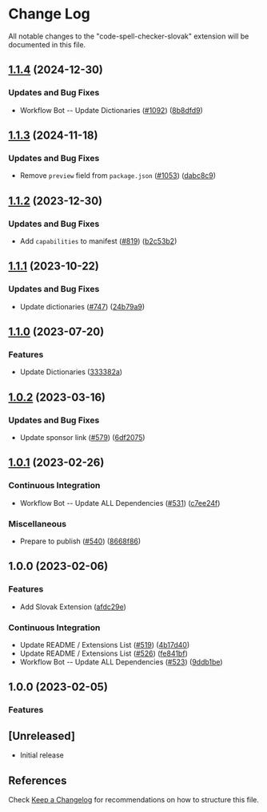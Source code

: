 # Change Log

All notable changes to the "code-spell-checker-slovak" extension will be documented in this file.

## [1.1.4](https://github.com/streetsidesoftware/vscode-cspell-dict-extensions/compare/code-spell-checker-slovak@1.1.3...code-spell-checker-slovak@1.1.4) (2024-12-30)


### Updates and Bug Fixes

* Workflow Bot -- Update Dictionaries ([#1092](https://github.com/streetsidesoftware/vscode-cspell-dict-extensions/issues/1092)) ([8b8dfd9](https://github.com/streetsidesoftware/vscode-cspell-dict-extensions/commit/8b8dfd9df206855d19ff2ba69ab1cb3c9ed18378))

## [1.1.3](https://github.com/streetsidesoftware/vscode-cspell-dict-extensions/compare/code-spell-checker-slovak@1.1.2...code-spell-checker-slovak@1.1.3) (2024-11-18)


### Updates and Bug Fixes

* Remove `preview` field from `package.json` ([#1053](https://github.com/streetsidesoftware/vscode-cspell-dict-extensions/issues/1053)) ([dabc8c9](https://github.com/streetsidesoftware/vscode-cspell-dict-extensions/commit/dabc8c9b4ebbcfe3f0bb61644437e043908a838e))

## [1.1.2](https://github.com/streetsidesoftware/vscode-cspell-dict-extensions/compare/code-spell-checker-slovak@1.1.1...code-spell-checker-slovak@1.1.2) (2023-12-30)


### Updates and Bug Fixes

* Add `capabilities` to manifest ([#819](https://github.com/streetsidesoftware/vscode-cspell-dict-extensions/issues/819)) ([b2c53b2](https://github.com/streetsidesoftware/vscode-cspell-dict-extensions/commit/b2c53b27df0597c88c82c9773c054a1a5f6c1b54))

## [1.1.1](https://github.com/streetsidesoftware/vscode-cspell-dict-extensions/compare/code-spell-checker-slovak@1.1.0...code-spell-checker-slovak@1.1.1) (2023-10-22)


### Updates and Bug Fixes

* Update dictionaries ([#747](https://github.com/streetsidesoftware/vscode-cspell-dict-extensions/issues/747)) ([24b79a9](https://github.com/streetsidesoftware/vscode-cspell-dict-extensions/commit/24b79a9e1b641009b6fd3206eebd443169e67123))

## [1.1.0](https://github.com/streetsidesoftware/vscode-cspell-dict-extensions/compare/code-spell-checker-slovak@1.0.2...code-spell-checker-slovak@1.1.0) (2023-07-20)


### Features

* Update Dictionaries ([333382a](https://github.com/streetsidesoftware/vscode-cspell-dict-extensions/commit/333382a02ac229a13b3d77a122b7e8201cad695c))

## [1.0.2](https://github.com/streetsidesoftware/vscode-cspell-dict-extensions/compare/code-spell-checker-slovak@1.0.1...code-spell-checker-slovak@1.0.2) (2023-03-16)


### Updates and Bug Fixes

* Update sponsor link ([#579](https://github.com/streetsidesoftware/vscode-cspell-dict-extensions/issues/579)) ([6df2075](https://github.com/streetsidesoftware/vscode-cspell-dict-extensions/commit/6df2075cda94e9253a1f11d5dcf63e73a49b8edd))

## [1.0.1](https://github.com/streetsidesoftware/vscode-cspell-dict-extensions/compare/code-spell-checker-slovak@1.0.0...code-spell-checker-slovak@1.0.1) (2023-02-26)


### Continuous Integration

* Workflow Bot -- Update ALL Dependencies ([#531](https://github.com/streetsidesoftware/vscode-cspell-dict-extensions/issues/531)) ([c7ee24f](https://github.com/streetsidesoftware/vscode-cspell-dict-extensions/commit/c7ee24f30552a6e8904a8d489b8a76ddcd3eedec))


### Miscellaneous

* Prepare to publish ([#540](https://github.com/streetsidesoftware/vscode-cspell-dict-extensions/issues/540)) ([8668f86](https://github.com/streetsidesoftware/vscode-cspell-dict-extensions/commit/8668f86b5fe3bf076cc44db54ec9b15d2f137623))

## 1.0.0 (2023-02-06)


### Features

* Add Slovak Extension ([afdc29e](https://github.com/streetsidesoftware/vscode-cspell-dict-extensions/commit/afdc29ead01814312a7bab0898bb9ef2398e6f7e))


### Continuous Integration

* Update README / Extensions List ([#519](https://github.com/streetsidesoftware/vscode-cspell-dict-extensions/issues/519)) ([4b17d40](https://github.com/streetsidesoftware/vscode-cspell-dict-extensions/commit/4b17d40943af46f28c038254f41b172be59a2713))
* Update README / Extensions List ([#526](https://github.com/streetsidesoftware/vscode-cspell-dict-extensions/issues/526)) ([fe841bf](https://github.com/streetsidesoftware/vscode-cspell-dict-extensions/commit/fe841bfc7209e134740b24897e23748581536eb3))
* Workflow Bot -- Update ALL Dependencies ([#523](https://github.com/streetsidesoftware/vscode-cspell-dict-extensions/issues/523)) ([9ddb1be](https://github.com/streetsidesoftware/vscode-cspell-dict-extensions/commit/9ddb1be69e4903bb23bc73b6f6afb43c4eb6ec6b))

## 1.0.0 (2023-02-05)


### Features


## [Unreleased]

- Initial release

## References

Check [Keep a Changelog](http://keepachangelog.com/) for recommendations on how to structure this file.
